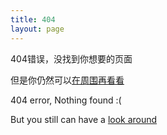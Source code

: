 ```yaml
---
title: 404
layout: page
---
```



404错误，没找到你想要的页面  

但是你仍然可以[在周围再看看](/index.html)  

404 error, Nothing found :(

But you still can have a [look around](/index.html)
